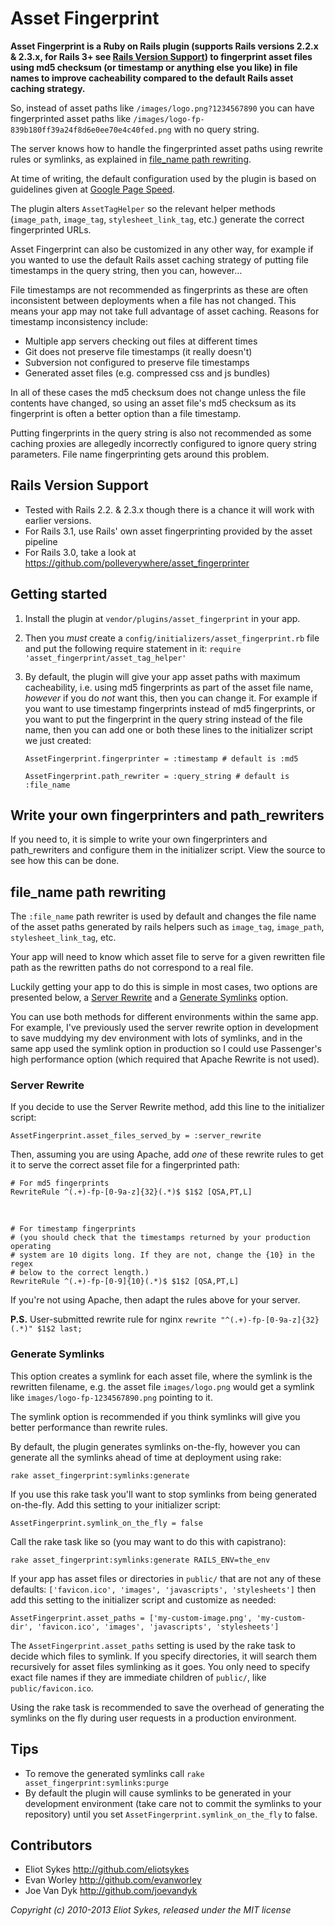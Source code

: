 # Asset Fingerprint
**Asset Fingerprint is a Ruby on Rails plugin (supports Rails versions 2.2.x & 2.3.x, for Rails 3+ see [Rails Version Support](#rails-version-support)) to fingerprint asset files using md5 checksum (or
timestamp or anything else you like) in file names to improve cacheability
compared to the default Rails asset caching strategy.**

So, instead of asset paths like `/images/logo.png?1234567890` you can have
fingerprinted asset paths like 
`/images/logo-fp-839b180ff39a24f8d6e0ee70e4c40fed.png` with no query string.

The server knows how to handle the fingerprinted asset paths using rewrite rules
or symlinks, as explained in [file_name path rewriting](#file_name-path-rewriting).

At time of writing, the default configuration used by the plugin is based on guidelines given at
[Google Page Speed](http://code.google.com/speed/page-speed/docs/caching.html).

The plugin alters `AssetTagHelper` so the relevant helper methods (`image_path`,
`image_tag`, `stylesheet_link_tag`, etc.) generate the correct fingerprinted URLs.

Asset Fingerprint can also be customized in any other way, for example if you
wanted to use the default Rails asset caching strategy of putting file timestamps
in the query string, then you can, however&hellip;

File timestamps are not recommended as fingerprints as these are
often inconsistent between deployments when a file has not changed. This means
your app may not take full advantage of asset caching. Reasons for timestamp
inconsistency include:
  
* Multiple app servers checking out files at different times
* Git does not preserve file timestamps (it really doesn't)
* Subversion not configured to preserve file timestamps
* Generated asset files (e.g. compressed css and js bundles)
  
In all of these cases the md5 checksum does not change unless the file contents
have changed, so using an asset file's md5 checksum as its fingerprint
is often a better option than a file timestamp.

Putting fingerprints in the query string is also not recommended as some
caching proxies are allegedly incorrectly configured to ignore query string
parameters. File name fingerprinting gets around this problem.

<a id="rails-version-support"></a>
## Rails Version Support
  * Tested with Rails 2.2. & 2.3.x though there is a chance it will work with earlier versions.
  * For Rails 3.1, use Rails' own asset fingerprinting provided by the asset pipeline
  * For Rails 3.0, take a look at <https://github.com/polleverywhere/asset_fingerprinter>

## Getting started
1. Install the plugin at `vendor/plugins/asset_fingerprint` in your app.
2. Then you *must* create a `config/initializers/asset_fingerprint.rb` file and put
the following require statement in it: `require 'asset_fingerprint/asset_tag_helper'`
3. By default, the plugin will give your app asset paths with maximum
cacheability, i.e. using md5 fingerprints as part of the asset file name, 
*however* if you do *not* want this, then you can change it. For example if you
want to use timestamp fingerprints instead of md5 fingerprints, or you want to 
put the fingerprint in the query string instead of the file name, then you can
add one or both these lines to the initializer script we just created:

    `AssetFingerprint.fingerprinter = :timestamp # default is :md5`

    `AssetFingerprint.path_rewriter = :query_string # default is :file_name`


## Write your own fingerprinters and path_rewriters
If you need to, it is simple to write your own fingerprinters and path_rewriters
and configure them in the initializer script. View the source to see how this
can be done.

<a id="file_name-path-rewriting"></a>
## file_name path rewriting
The `:file_name` path rewriter is used by default and changes the file name of
the asset paths generated by rails helpers such as `image_tag`, `image_path`,
`stylesheet_link_tag`, etc.

Your app will need to know which asset file to serve for a given rewritten
file path as the rewritten paths do not correspond to a real file.

Luckily getting your app to do this is simple in most cases, two options
are presented below, a [Server Rewrite](#server-rewrite) and a [Generate Symlinks](#generate-symlinks) option.

You can use both methods for different environments within the same app. For example,
I've previously used the server rewrite option in development to save muddying my dev environment with
lots of symlinks, and in the same app used the symlink option in production so I could
use Passenger's high performance option (which required that Apache Rewrite is
not used).

<a id="server-rewrite"></a>
### Server Rewrite
If you decide to use the Server Rewrite method, add this line to the initializer
script:

`AssetFingerprint.asset_files_served_by = :server_rewrite`

Then, assuming you are using Apache, add *one* of these rewrite rules to 
get it to serve the correct asset file for a fingerprinted path:


    # For md5 fingerprints
    RewriteRule ^(.+)-fp-[0-9a-z]{32}(.*)$ $1$2 [QSA,PT,L]
&nbsp;

    # For timestamp fingerprints
    # (you should check that the timestamps returned by your production operating
    # system are 10 digits long. If they are not, change the {10} in the regex
    # below to the correct length.)
    RewriteRule ^(.+)-fp-[0-9]{10}(.*)$ $1$2 [QSA,PT,L]

If you're not using Apache, then adapt the rules above for your server.

**P.S.** User-submitted rewrite rule for nginx `rewrite "^(.+)-fp-[0-9a-z]{32}(.*)" $1$2 last;`

<a id="generate-symlinks"></a>
### Generate Symlinks
This option creates a symlink for each asset file, where the symlink is the
rewritten filename, e.g. the asset file `images/logo.png` would get a symlink
like `images/logo-fp-1234567890.png` pointing to it.

The symlink option is recommended if you think symlinks will give you better
performance than rewrite rules.

By default, the plugin generates symlinks on-the-fly, however you can
generate all the symlinks ahead of time at deployment using rake:

    rake asset_fingerprint:symlinks:generate
If you use this rake task you'll want to stop symlinks from being generated
on-the-fly. Add this setting to your initializer script:

    AssetFingerprint.symlink_on_the_fly = false

Call the rake task like so (you may want to do this with capistrano):

    rake asset_fingerprint:symlinks:generate RAILS_ENV=the_env

If your app has asset files or directories in `public/` that are not any of
these defaults: `['favicon.ico', 'images', 'javascripts', 'stylesheets']`
then add this setting to the initializer script and customize as needed:

    AssetFingerprint.asset_paths = ['my-custom-image.png', 'my-custom-dir', 'favicon.ico', 'images', 'javascripts', 'stylesheets']

The `AssetFingerprint.asset_paths` setting is used by the rake task to decide
which files to symlink. If you specify directories, it will search them 
recursively for asset files symlinking as it goes. You only need to specify
exact file names if they are immediate children of `public/`, like `public/favicon.ico`.

Using the rake task is recommended to save the overhead of generating the symlinks
on the fly during user requests in a production environment.

## Tips

* To remove the generated symlinks call `rake asset_fingerprint:symlinks:purge`
* By default the plugin will cause symlinks to be generated in your development environment
  (take care not to commit the symlinks to your repository) until you set
  `AssetFingerprint.symlink_on_the_fly` to false.

## Contributors
* Eliot Sykes <http://github.com/eliotsykes>
* Evan Worley <http://github.com/evanworley>
* Joe Van Dyk <http://github.com/joevandyk>

*Copyright (c) 2010-2013 Eliot Sykes, released under the MIT license*
